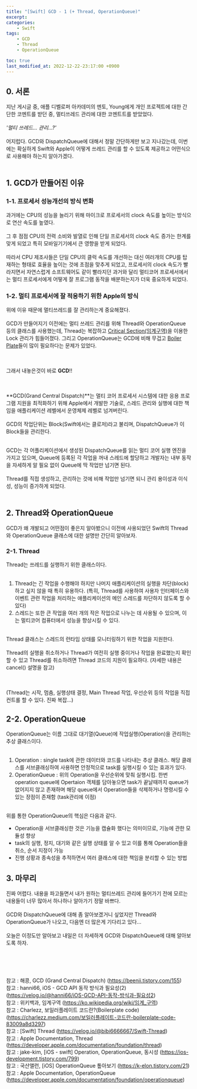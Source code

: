 ```yaml
---
title: "[Swift] GCD - 1 (+ Thread, OperationQueue)"
excerpt:
categories:
    - Swift
tags:
    - GCD
    - Thread
    - OperationQueue

toc: true
last_modified_at: 2022-12-22-23:17:00 +0900
---
```

## 0. 서론
지난 게시글 중, 애플 디벨로퍼 아카데미의 멘토, Young에게 개인 프로젝트에 대한 간단한 코멘트를 받던 중, 멀티쓰레드 관리에 대한 코멘트트를 받았었다.<br/><br/>
_'멀티 쓰레드... 관리...?'_<br/><br/>
어지럽다. GCD와 DispatchQueue에 대해서 정말 간단하게만 보고 지나갔는데, 이번에는 확실하게 Swift와 Apple이 어떻게 쓰레드 관리를 할 수 있도록 제공하고 어떤식으로 사용해야 하는지 알아가겠다.<br/><br/>

## 1. GCD가 만들어진 이유
### 1-1. 프로세서 성능개선의 방식 변화
과거에는 CPU의 성능을 늘리기 위해 마이크로 프로세서의 clock 속도를 높이는 방식으로 연산 속도를 높였다.<br/><br/>
그 후 점점 CPU의 전력 소비와 발열로 인해 단일 프로세서의 clock 속도 증가는 한계를 맞게 되었고 특히 모바일기기에서 큰 영향을 받게 되었다.<br/><br/>
따라서 CPU 제조사들은 단일 CPU의 클럭 속도를 개선하는 대신 여러개의 CPU를 탑재하는 형태로 효율을 높이는 것에 초점을 맞추게 되었고, 프로세서의 clock 속도가 빨라지면서 자연스럽게 소프트웨어도 같이 빨라지던 과거와 달리 멀티코어 프로세서에서는 멀티 프로세서에게 어떻게 잘 프로그램 동작을 배분하는지가 더욱 중요하게 되었다.

### 1-2. 멀티 프로세서에 잘 적응하기 위한 Apple의 방식
위에 이유 때문에 멀티쓰레드를 잘 관리하는게 중요해졌다. <br/><br/>
GCD가 만들어지기 이전에는 멀티 쓰레드 관리를 위해 Thread와 OperationQueue 등의 클래스를 사용했는데, Thread는 복잡하고 [Critical Section(임계구역)]을 이용한 Lock 관리가 힘들어졌다. 그리고 OperationQueue는 GCD에 비해 무겁고 [Boiler Plate]들이 많이 필요하다는 문제가 있었다. <br/><br/><br/>

그래서 내놓은것이 바로 **GCD**!!<br/><br/><br/>

**GCD(Grand Central Dispatch)**는 멀티 코어 프로세서 시스템에 대한 응용 프로그램 지원을 최적화하기 위해 Apple에서 개발한 기술로, 스레드 관리와 실행에 대한 책임을 애플리케이션 레벨에서 운영체제 레벨로 넘겨버린다.<br/><br/>
GCD의 작업단위는 Block(Swift에서는 클로저)라고 불리며, DispatchQueue가 이 Block들을 관리한다.<br/><br/>

GCD는 각 어플리케이션에서 생성된 DispatchQueue를 읽는 멀티 코어 실행 엔진을 가지고 있으며, Queue에 등록된 각 작업을 꺼내 스레드에 할당하고 개발자는 내부 동작을 자세하게 알 필요 없이 Queue에 딱 작업만 넘기면 된다.<br/><br/>
Thread를 직접 생성하고, 관리하는 것에 비해 작업만 넘기면 되니 관리 용이성과 이식성, 성능이 증가하게 되었다.<br/><br/>


## 2. Thread와 OperationQueue
GCD가 왜 개발되고 어떤점이 좋은지 알아봤으니 이전에 사용되었던 Swift의 Thread와 OperationQueue 클래스에 대한 설명만 간단히 알아보자.

### 2-1. Thread
Thread는 쓰레드를 실행하기 위한 클래스이다. <br/><br/>

1. Thread는 긴 작업을 수행해야 하지만 나머지 애플리케이션의 실행을 차단(block)하고 싶지 않을 때 특히 유용하다. (특히, Thread를 사용하여 사용자 인터페이스와 이벤트 관련 작업을 처리하는 애플리케이션의 메인 스레드를 차단하지 않도록 할 수 있다)
2. 스레드는 또한 큰 작업을 여러 개의 작은 작업으로 나누는 데 사용될 수 있으며, 이는 멀티코어 컴퓨터에서 성능을 향상시킬 수 있다.
<br/><br/>

Thread 클래스는 스레드의 런타임 상태를 모니터링하기 위한 작업을 지원한다.<br/><br/>
Thread의 실행을 취소하거나 Thread가 여전히 실행 중이거나 작업을 완료했는지 확인할 수 있고 Thread를 취소하려면 Thread 코드의 지원이 필요하다. (자세한 내용은 cancel() 설명을 참고)<br/><br/><br/>

(Thread는 시작, 멈춤, 실행상태 결정, Main Thread 작업, 우선순위 등의 작업을 직접 컨트롤 할 수 있다. 진짜 복잡...)

## 2-2. OperationQueue
OperationQueue는 이름 그대로 대기열(Queue)에 작업실행(Operation)을 관리하는 추상 클래스이다. <br/><br/>

1. Operation : single task에 관한 데이터와 코드를 나타내는 추상 클래스. 해당 클래스를 서브클래싱하여 사용하면 안정적으로 task를 실행시킬 수 있는 효과가 있다.
2. OperationQueue : 위의 Operation을 우선순위에 맞춰 실행시킴. 한번 operation queue에 Opertaion 객체를 담아놓으면 task가 끝날때까지 queue가 없어지지 않고 존재하며 해당 queue에서 Operation들을 삭제하거나 명령시킬 수 있는 장점이 존재함 (task관리에 이점)
<br/><br/>

위를 통한 OperationQueue의 핵심은 다음과 같다.
- Operation을 서브클래싱한 것은 기능을 캡슐화 했다는 의미이므로, 기능에 관한 모듈성 향상
- task의 실행, 정지, 대기와 같은 실행 상태를 알 수 있고 이를 통해 Operation들을 취소, 순서 지정이 가능
- 진행 상황과 종속성을 추적하면서 여러 클래스에 대한 책임을 분리할 수 있는 방법

## 3. 마무리
진짜 어렵다. 내용을 파고들면서 내가 원하는 멀티쓰레드 관리에 들어가기 전에 모르는 내용들이 너무 많아서 하나하나 알아가기 정말 바쁘다.<br/><br/>
GCD와 DispatchQueue에 대해 좀 알아보겠거니 싶었지만 Thread와 OperationQueue가 나오고, 다음엔 더 많은게 기다리고 있다...<br/><br/>
오늘은 이정도만 알아보고 내일은 더 자세하게 GCD와 DispatchQueue에 대해 알아보도록 하자.

<br/><br/><br/><br/>
참고 : 해콩, GCD (Grand Central Dispatch)
(<https://beenii.tistory.com/155>)<br/>
참고 : hanni66, iOS - GCD API 동작 방식과 필요성(2)
(<https://velog.io/@hanni66/iOS-GCD-API-동작-방식과-필요성2>)<br/>
참고 : 위키백과, 임계구역
(<https://ko.wikipedia.org/wiki/임계_구역>)<br/>
참고 : Charlezz, 보일러플레이트 코드란?(Boilerplate code)
(<https://charlezz.medium.com/보일러플레이트-코드란-boilerplate-code-83009a8d3297>)<br/>
참고 : [Swift] Thread
(<https://velog.io/@bibi6666667/Swift-Thread>)<br/>
참고 : Apple Documentation, Thread
(<https://developer.apple.com/documentation/foundation/thread>)<br/>
참고 : jake-kim, [iOS - swift] Operation, OperationQueue, 동시성
(<https://ios-development.tistory.com/799>)<br/>
참고 : 국산앨런, [iOS] OperationQueue 톺아보기
(<https://k-elon.tistory.com/21>)<br/>
참고 : Apple Documentation, OperationQueue
(<https://developer.apple.com/documentation/foundation/operationqueue>)<br/>


[Critical Section(임계구역)]: https://ko.wikipedia.org/wiki/임계_구역
[Boiler Plate]: https://charlezz.medium.com/보일러플레이트-코드란-boilerplate-code-83009a8d3297
